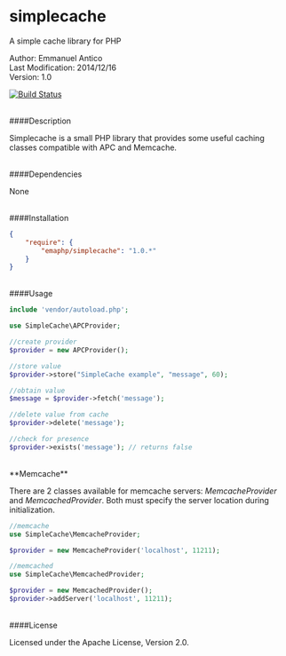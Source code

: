 simplecache
===========

A simple cache library for PHP

Author: Emmanuel Antico<br/>
Last Modification: 2014/12/16<br/>
Version: 1.0

[![Build Status](https://travis-ci.org/emaphp/simplecache.svg?branch=master)](https://travis-ci.org/emaphp/simplecache)

<br/>
####Description

Simplecache is a small PHP library that provides some useful caching classes compatible with APC and Memcache.

<br/>
####Dependencies

None

<br/>
####Installation

```json
{
    "require": {
        "emaphp/simplecache": "1.0.*"
    }
}
```

<br/>
####Usage

```php
include 'vendor/autoload.php';

use SimpleCache\APCProvider;

//create provider
$provider = new APCProvider();

//store value
$provider->store("SimpleCache example", "message", 60);

//obtain value
$message = $provider->fetch('message');

//delete value from cache
$provider->delete('message');

//check for presence
$provider->exists('message'); // returns false
```

<br/>
**Memcache**

There are 2 classes available for memcache servers: *MemcacheProvider* and *MemcachedProvider*. Both must specify the server location during initialization.

```php
//memcache
use SimpleCache\MemcacheProvider;

$provider = new MemcacheProvider('localhost', 11211);

//memcached
use SimpleCache\MemcachedProvider;

$provider = new MemcachedProvider();
$provider->addServer('localhost', 11211);
```


<br/>
####License

Licensed under the Apache License, Version 2.0.